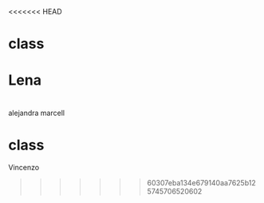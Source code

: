<<<<<<< HEAD
# class


Lena 
=======
# 
alejandra
marcell

# class

Vincenzo
>>>>>>> 60307eba134e679140aa7625b125745706520602

